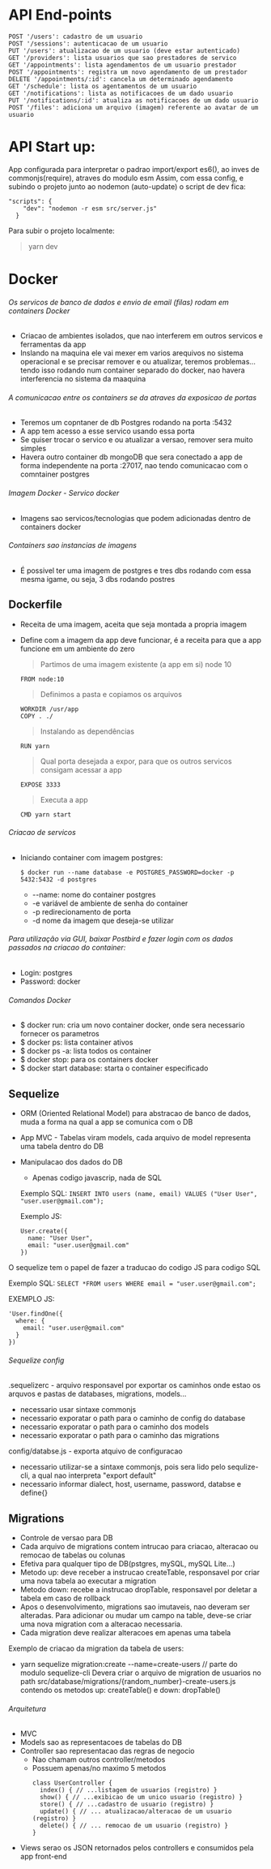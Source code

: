 # API End-points

```
POST '/users': cadastro de um usuario
POST '/sessions': autenticacao de um usuario
PUT '/users': atualizacao de um usuario (deve estar autenticado)
GET '/providers': lista usuarios que sao prestadores de servico
GET '/appointments': lista agendamentos de um usuario prestador
POST '/appointments': registra um novo agendamento de um prestador
DELETE '/appointments/:id': cancela um determinado agendamento
GET '/schedule': lista os agentamentos de um usuario
GET '/notifications': lista as notificacoes de um dado usuario
PUT '/notifications/:id': atualiza as notificacoes de um dado usuario
POST '/files': adiciona um arquivo (imagem) referente ao avatar de um usuario
```

# API Start up:

App configurada para interpretar o padrao import/export es6(), ao inves de commonjs(require), atraves do modulo esm
Assim, com essa config, e subindo o projeto junto ao nodemon (auto-update) o script de dev fica:
```
"scripts": {
    "dev": "nodemon -r esm src/server.js"
  }
```
Para subir o projeto localmente:
> yarn dev

# Docker

###### Os servicos de banco de dados e envio de email (filas) rodam em containers Docker
- Criacao de ambientes isolados, que nao interferem em outros servicos e ferramentas da app
- Inslando na maquina ele vai mexer em varios arequivos no sistema operacional e se precisar remover e ou atualizar, teremos problemas... tendo isso rodando num container separado do docker, nao havera interferencia no sistema da maaquina

###### A comunicacao entre os containers se da atraves da exposicao de portas
- Teremos um copntaner de db Postgres rodando na porta :5432
- A app tem acesso a esse servico usando essa porta
- Se quiser trocar o servico e ou atualizar a versao, remover sera muito simples
- Havera outro container db mongoDB que sera conectado a app de forma independente na porta :27017, nao tendo comunicacao com o comntainer postgres

###### Imagem Docker - Servico docker
-  Imagens sao servicos/tecnologias que podem adicionadas dentro de containers docker
###### Containers sao instancias de imagens
- É possivel ter uma imagem de postgres e tres dbs rodando com essa mesma igame, ou seja, 3 dbs rodando postres

## Dockerfile
- Receita de uma imagem, aceita que seja montada a propria imagem
- Define com a imagem da app deve funcionar, é a receita para que a app funcione em um ambiente do zero
  > Partimos de uma imagem existente (a app em si) node 10
  ```
  FROM node:10
  ```

  > Definimos a pasta e copiamos os arquivos
  ```
  WORKDIR /usr/app
  COPY . ./
  ```

  > Instalando as dependências
  ```
  RUN yarn
  ```

  > Qual porta desejada a expor, para que os outros servicos consigam acessar a app
  ```
  EXPOSE 3333
  ```

  > Executa a app
  ```
  CMD yarn start
  ```

###### Criacao de servicos
- Iniciando container com imagem postgres:
  ```
  $ docker run --name database -e POSTGRES_PASSWORD=docker -p 5432:5432 -d postgres
  ```
  - --name: nome do container postgres
  - -e variável de ambiente de senha do container
  - -p redirecionamento de porta
  - -d nome da imagem que deseja-se utilizar

###### Para utilização via GUI, baixar Postbird e fazer login com os dados passados na criacao do container:
- Login: postgres
- Password: docker

###### Comandos Docker
- $ docker run: cria um novo container docker, onde sera necessario fornecer os parametros
- $ docker ps: lista container ativos
- $ docker ps -a: lista todos os container
- $ docker stop: para os containers docker
- $ docker start database: starta o container especificado

## Sequelize

- ORM (Oriented Relational Model) para abstracao de banco de dados, muda a forma na qual a app se comunica com o DB
- App MVC - Tabelas viram models, cada arquivo de model representa uma tabela dentro do DB
- Manipulacao dos dados do DB
  - Apenas codigo javascrip, nada de SQL

  Exemplo SQL:
  ```INSERT INTO users (name, email) VALUES ("User User", "user.user@gmail.com");```

  Exemplo JS:
  ```
  User.create({
    name: "User User",
    email: "user.user@gmail.com"
  })
  ```

O sequelize tem o papel de fazer a traducao do codigo JS para codigo SQL

  Exemplo SQL:
 ```SELECT *FROM users WHERE email = "user.user@gmail.com";```

  EXEMPLO JS:
  ```
  'User.findOne({
    where: {
      email: "user.user@gmail.com"
    }
  })
  ```

###### Sequelize config

.sequelizerc - arquivo responsavel por exportar os caminhos onde estao os arquvos e pastas de databases, migrations, models...
  - necessario usar sintaxe commonjs
  - necessario exporatar o path para o caminho de config do database
  - necessario exporatar o path para o caminho dos models
  - necessario exporatar o path para o caminho das migrations

config/databse.js - exporta atquivo de configuracao
  - necessario utilizar-se a sintaxe commonjs, pois sera lido pelo sequlize-cli, a qual nao interpreta "export default"
  - necessario informar dialect, host, username, password, databse e define{}


## Migrations
  - Controle de versao para DB
  - Cada arquivo de migrations contem intrucao para criacao, alteracao ou remocao de tabelas ou colunas
  - Efetiva para qualquer tipo de DB(pstgres, mySQL, mySQL Lite...)
  - Metodo up: deve receber a instrucao createTable, responsavel por criar uma nova tabela ao executar a migration
  - Metodo down: recebe a instrucao dropTable, responsavel por deletar a tabela em caso de rollback
  - Apos o desenvolvimento, migrations sao imutaveis, nao deveram ser alteradas. Para adicionar ou mudar um campo na table, deve-se
  criar uma nova migration com a alteracao necessaria.
  - Cada migration deve realizar alteracoes em apenas uma tabela

  Exemplo de criacao da migration da tabela de users:
  - yarn sequelize migration:create --name=create-users // parte do modulo sequelize-cli
  Devera criar o arquivo de migration de usuarios no path src/database/migrations/{random_number}-create-users.js contendo
  os metodos up: createTable() e down: dropTable()

###### Arquitetura

  - MVC
  - Models sao as representacoes de tabelas do DB
  - Controller sao representacao das regras de negocio
    - Nao chamam outros controller/metodos
    - Possuem apenas/no maximo 5 metodos
        ```
        class UserController {
          index() { // ...listagem de usuarios (registro) }
          show() { // ...exibicao de um unico usuario (registro) }
          store() { // ...cadastro de usuario (registro) }
          update() { // ... atualizacao/alteracao de um usuario (registro) }
          delete() { // ... remocao de um usuario (registro) }
        }
        ```
  - Views serao os JSON retornados pelos controllers e consumidos pela app front-end
